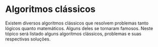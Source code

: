 # Algoritmos clássicos

Existem diversos algoritmos clássicos que resolvem problemas tanto lógicos quanto matemáticos. Alguns deles se tornaram famosos. Neste tópico será listado alguns algoritmos clássicos, problemas e suas respectivas soluções.
